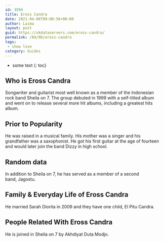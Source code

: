 ```yaml
---
id: 3594
title: Eross Candra
date: 2021-04-06T09:00:56+00:00
author: Laima
layout: post
guid: https://ukdataservers.com/eross-candra/
permalink: /04/06/eross-candra
tags:
 - show love
category: Guides
---
```


* some text
{: toc}


## Who is Eross Candra
                  
                  
                  
Songwriter and guitarist most well known as a member of the Indonesian rock band Sheila on 7. The group debuted in 1999 with a self-titled album and went on to release several more hit albums, including a greatest hits album. 
                  
              
            
              
            
                
                
                
## Prior to Popularity
                  
                  
                  
He was raised in a musical family. His mother was a singer and his grandfather was a saxophonist. He got his first guitar at the age of fourteen and would later join the band Dizzy in high school. 
                  
              
            
              
            
                
                
                
## Random data
                  
                  
                  
In addition to Sheila on 7, he has served as a member of a second band, Jagostu. 
                  
              
            
              
            
                
                
                
## Family & Everyday Life of Eross Candra
                  
                  
                  
He married Sarah Diorita in 2009 and they have one child, El Pitu Candra. 
                  
              
            
              
            
                
                
                
## People Related With Eross Candra
                  
                  
                  
He is joined in Sheila on 7 by Akhdiyat Duta Modjo. 
                  
              
            
              
            
                
              
            
              
              
            
            
              
            
          
          
          